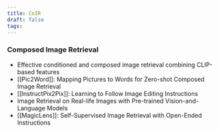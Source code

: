 ```yaml
---
title: CoIR
draft: false
tags:
---
```

### Composed Image Retrieval
- Effective conditioned and composed image retrieval combining CLIP-based features
- [[Pic2Word]]: Mapping Pictures to Words for Zero-shot Composed Image Retrieval
- [[InstructPix2Pix]]: Learning to Follow Image Editing Instructions
- Image Retrieval on Real-life Images with Pre-trained Vision-and-Language Models
- [[MagicLens]]: Self-Supervised Image Retrieval with Open-Ended Instructions